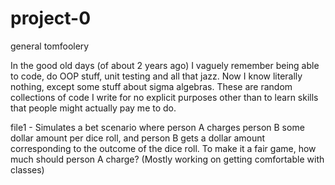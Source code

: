 # project-0
general tomfoolery

In the good old days (of about 2 years ago) I vaguely remember being able to code, do OOP stuff, unit testing and all that jazz. Now I know literally nothing, except some stuff about sigma algebras. These are random collections of code I write for no explicit purposes other than to learn skills that people might actually pay me to do.

file1 - Simulates a bet scenario where person A charges person B some dollar amount per dice roll, and person B gets a dollar amount corresponding to the outcome of the dice roll. To make it a fair game, how much should person A charge? (Mostly working on getting comfortable with classes)
